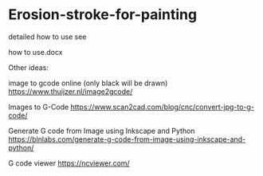 # Erosion-stroke-for-painting

detailed how to use see

how to use.docx





Other ideas:

image to gcode online (only black will be drawn)
https://www.thuijzer.nl/image2gcode/

Images to G-Code
https://www.scan2cad.com/blog/cnc/convert-jpg-to-g-code/

Generate G code from Image using Inkscape and Python
https://blnlabs.com/generate-g-code-from-image-using-inkscape-and-python/

G code viewer
https://ncviewer.com/



